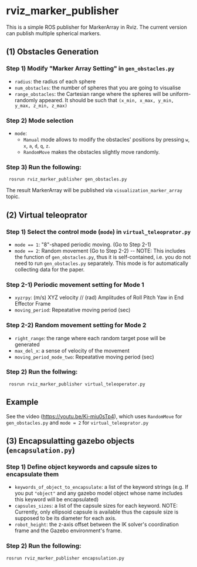 # rviz_marker_publisher

This is a simple ROS publisher for MarkerArray in Rviz. The current version can publish multiple spherical markers. 


## (1) Obstacles Generation

### Step 1) Modify "Marker Array Setting" in `gen_obstacles.py`

- `radius`: the radius of each sphere
- `num_obstacles`: the number of spheres that you are going to visualise
- `range_obstacles`: the Cartesian range where the spheres will be uniform-randomly appeared. It should be such that  `(x_min, x_max, y_min, y_max, z_min, z_max)`

### Step 2) Mode selection

- `mode`: 
  - `Manual` mode allows to modify the obstacles' positions by pressing `w`, `x`, `a`, `d`, `q`, `z`.
  - `RandomMove` makes the obstacles slightly move randomly. 

### Step 3) Run the following:

  ``` rosrun rviz_marker_publisher gen_obstacles.py```

The result MarkerArray will be published via `visualization_marker_array` topic. 


## (2) Virtual teleoprator

### Step 1) Select the control mode (`mode`)  in `virtual_teleoprator.py`
- `mode == 1`: "8"-shaped periodic moving. (Go to Step 2-1) 
- `mode == 2`: Random movement (Go to Step 2-2) -- NOTE: This includes the function of `gen_obstacles.py`, thus it is self-contained, i.e. you do not need to run `gen_obstacles.py` separately. This mode is for automatically collecting data for the paper. 

### Step 2-1) Periodic movement setting for Mode 1

- `xyzrpy`: (m/s) XYZ velocity // (rad) Amplitudes of Roll Pitch Yaw in End Effector Frame
- `moving_period`: Repeatative moving period (sec)

### Step 2-2) Random movement setting for Mode 2
- `right_range`: the range where each random target pose will be generated
- `max_del_x`: a sense of velocity of the movement
- `moving_period_mode_two`: Repeatative moving period (sec) 

### Step 2) Run the follwing:
  ``` rosrun rviz_marker_publisher virtual_teleoperator.py```
  
## Example
See the video (https://youtu.be/Ki-miu0sTp4), which uses `RandomMove` for `gen_obstacles.py` and `mode = 2` for `virtual_teleoprator.py`


## (3) Encapsulatting gazebo objects (`encapsulation.py`)

### Step 1) Define object keywords and capsule sizes to encapsulate them 
  - `keywords_of_object_to_encapsulate`: a list of the keyword strings (e.g. If you put `"object"` and any gazebo model object whose name includes this keyword will be encapsulated)
  - `capsules_sizes`: a list of the capsule sizes for each keyword. NOTE: Currently, only ellipsoid capsule is available thus the capsule size is supposed to be its diameter for each axis. 
  - `robot_height`: the z-axis offset between the IK solver's coordination frame and the Gazebo environment's frame. 
  
### Step 2) Run the following:
  ```
  rosrun rviz_marker_publisher encapsulation.py
  ```
